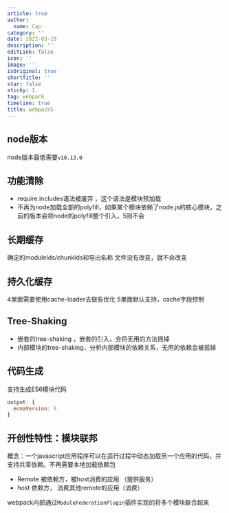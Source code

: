 ```yaml
---
article: true
author:
  name: Cap
category: ''
date: 2022-03-18
description: ''
editLink: false
icon: ''
image: ''
isOriginal: true
shortTitle: ''
star: false
sticky: 1
tag: webpack
timeline: true
title: webpack5
---
```




## node版本

node版本最低需要`v10.13.0`

## 功能清除

- require.includes语法被废弃 ，这个语法是模块预加载
- 不再为node加载全部的polyfill，如果某个模块依赖了node.js的核心模块，之前的版本会将node的polyfill整个引入，5则不会  

## 长期缓存

 确定的moduleIds/chunkIds和导出名称
文件没有改变，就不会改变

## 持久化缓存

4里面需要使用cache-loader去做些优化
5里面默认支持，cache字段控制

## Tree-Shaking

- 嵌套的tree-shaking ，嵌套的引入，会将无用的方法摇掉
- 内部模块的tree-shaking，分析内部模块的依赖关系，无用的依赖会被摇掉 

## 代码生成

支持生成ES6模块代码

```javascript
output: {
  ecmaVersion: 6
}
```

## 开创性特性：模块联邦

概念：一个javascript应用程序可以在运行过程中动态加载另一个应用的代码，并支持共享依赖。不再需要本地加载依赖包

- Remote 被依赖方，被host消费的应用 （提供服务）
- host 依赖方， 消费其他remote的应用（消费）

webpack内部通过`ModuleFederationPlugin`插件实现的将多个模块联合起来